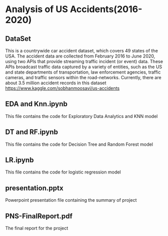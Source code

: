 # Analysis of US Accidents(2016-2020)


## DataSet
This is a countrywide car accident dataset, which covers 49 states of the USA. The accident data are collected from February 2016 to June 2020, using two APIs that provide streaming traffic incident (or event) data. These APIs broadcast traffic data captured by a variety of entities, such as the US and state departments of transportation, law enforcement agencies, traffic cameras, and traffic sensors within the road-networks. Currently, there are about 3.5 million accident records in this dataset
https://www.kaggle.com/sobhanmoosavi/us-accidents
## EDA and Knn.ipynb
This file contains the code for Exploratory Data Analytics and KNN model

## DT and RF.ipynb
This file contains the code for Decision Tree and Random Forest model
 
## LR.ipynb
This file contains the code for logistic regression model

## presentation.pptx
Powerpoint presentation file containing the summary of project

## PNS-FinalReport.pdf 
The final report for the project
